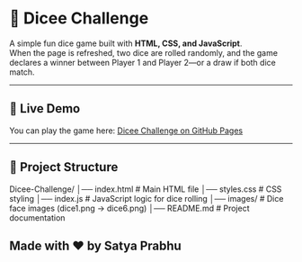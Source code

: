 # 🎲 Dicee Challenge

A simple fun dice game built with **HTML, CSS, and JavaScript**.  
When the page is refreshed, two dice are rolled randomly, and the game declares a winner between Player 1 and Player 2—or a draw if both dice match.  

---

## 🚀 Live Demo
You can play the game here: [Dicee Challenge on GitHub Pages](https://your-username.github.io/dicee-challenge/)

---

## 📂 Project Structure
Dicee-Challenge/ 
│── index.html   # Main HTML file 
│── styles.css   # CSS styling 
│── index.js     # JavaScript logic for dice rolling 
│── images/      # Dice face images (dice1.png → dice6.png) 
│── README.md    # Project documentation 

## Made with ❤️ by Satya Prabhu
